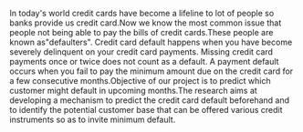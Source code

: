 In today's world credit cards have become a lifeline to lot of people so banks provide us credit card.Now we know the most common issue that  people not being able to pay the bills of credit cards.These people are known as"defaulters".
Credit card default happens when you have become severely delinquent on your credit card payments. Missing credit card payments once or twice does not count as a default. A payment default occurs when you fail to pay the minimum amount due on the credit card for a few consecutive months.Objective of our project is to predict which customer might default in upcoming months.The research aims at developing a mechanism to predict the credit card default beforehand and to identify the potential customer base that can be offered various credit instruments so as to invite minimum default.
